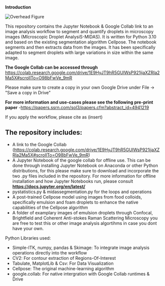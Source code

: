 **Introduction**

![Overhead Figure](https://github.com/user-attachments/assets/7b275f2f-25fb-4b52-85bc-0cd0e0eac081)

This repository contains the Jupyter Notebook & Google Collab link to an image analysis workflow to segment and quantify droplets in microscopy images (MIcroscopic Droplet AnalysiS-MIDAS). It is written for Python 3.10 and based on the existing segmentation algorithm Cellpose. The notebook segments and then extracts data from the images. It has been specifically adapted to segment droplets with large variations in size within the same image. 

**The Google Collab can be accessed through** https://colab.research.google.com/drive/1E9HyJT9hR5GUlWsP921ijaXZRIa2Ma5X#scrollTo=O98bFwVe_9mR

Please make sure to create a copy in your own Google Drive under File -> "Save a copy in Drive"

**For more information and use-cases please see the following pre-print paper** 
-https://papers.ssrn.com/sol3/papers.cfm?abstract_id=4941219

If you apply the workflow, please cite as (insert)


**The repository includes:**
-
- A link to the Google Collab (https://colab.research.google.com/drive/1E9HyJT9hR5GUlWsP921ijaXZRIa2Ma5X#scrollTo=O98bFwVe_9mR)
- A Jupyter Notebook of the google collab for offline use. This can be done through installing Jupyter Notebook on Anaconda or other Python distributions, for this please make sure to download and incorporate the two .py files included in the repository. For more information for offline installation and how Jupyter Notebooks run, please consult **https://docs.jupyter.org/en/latest/**
- pystatistics.py & midassegmentation.py for the loops and operations
- A post-trained Cellpose model using images from food colloids, specifically emulsion and foam droplets to enhance the native capabilities of the Cellpose algorithm
- A folder of examplary images of emulsion droplets through Confocal, Brightfield and Coherent Anti-stokes Raman Scattering Microscopy you are free to test this or other image analysis algortihms in case you dont have your own.

Python Libraries used:

- Simple-ITK, numpy, pandas & Skimage: To integrate image analysis operations directly into the workflow
- CV2: For contour extraction of Regions-Of-Interest
- Tabulate, MatplotLib & Csv: For Data Visualization
- Cellpose: The original machine-learning algorithm
- google.collab: For native intergration with Google Collab runtimes & Drive

